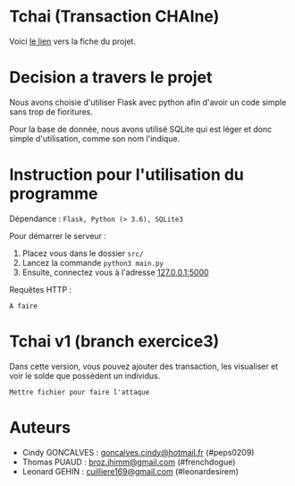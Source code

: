 # Tchai (Transaction CHAIne)

Voici [le lien](https://kirgizov.link/teaching/esirem/advanced-information-systems-2019/TP-PROJET-TCHAI.pdf)
vers la fiche du projet.

# Decision a travers le projet

Nous avons choisie d'utiliser Flask avec python afin d'avoir un code simple sans trop de fioritures.

Pour la base de donnée, nous avons utilisé SQLite qui est léger et donc simple d'utilisation, comme son nom l'indique.

# Instruction pour l'utilisation du programme

Dépendance : ```Flask, Python (> 3.6), SQLite3```

Pour démarrer le serveur :
1. Placez vous dans le dossier ```src/```
1. Lancez la commande ```python3 main.py```
1. Ensuite, connectez vous à l'adresse [127.0.0.1:5000](127.0.0.1:5000)

Requêtes HTTP :

```A faire```

# Tchai v1 (branch exercice3)

Dans cette version, vous pouvez ajouter des transaction, les visualiser et voir le solde que possèdent un individus.

```Mettre fichier pour faire l'attaque```

# Auteurs

- Cindy GONCALVES : goncalves.cindy@hotmail.fr (#peps0209)
- Thomas PUAUD : broz.jhimm@gmail.com (#frenchdogue)
- Leonard GEHIN : cuilliere169@gmail.com (#leonardesirem)
